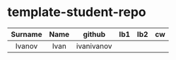 # template-student-repo

| Surname | Name | github | lb1 | lb2 | cw |
|:-------:|:----:|:------:|:---:|:---:|:--:|
| Ivanov | Ivan | ivanivanov |  |  |  |
